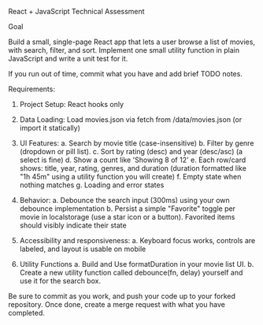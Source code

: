 React + JavaScript Technical Assessment

Goal

Build a small, single-page React app that lets a user browse a list of movies, with search, filter, and sort. Implement one small utility function in plain JavaScript and write a unit test for it.

If you run out of time, commit what you have and add brief TODO notes.

Requirements:

1. Project Setup: React hooks only

2. Data Loading: Load movies.json via fetch from /data/movies.json (or import it statically)

3. UI Features:
  a. Search by movie title (case-insensitive)
  b. Filter by genre (dropdown or pill list).
  c. Sort by rating (desc) and year (desc/asc) (a select is fine)
  d. Show a count like 'Showing 8 of 12'
  e. Each row/card shows: title, year, rating, genres, and duration (duration formatted like "1h 45m" using a utility function you will create)
  f. Empty state when nothing matches
  g. Loading and error states

4. Behavior:
  a. Debounce the search input (300ms) using your own debounce implementation
  b. Persist a simple "Favorite" toggle per movie in localstorage (use a star icon or a button). Favorited items should visibly indicate their state

5. Accessibility and responsiveness:
  a. Keyboard focus works, controls are labeled, and layout is usable on mobile

6. Utility Functions
  a. Build and Use formatDuration in your movie list UI.
  b. Create a new utility function called debounce(fn, delay) yourself and use it for the search box.

Be sure to commit as you work, and push your code up to your forked repository. Once done, create a merge request with what you have completed.

